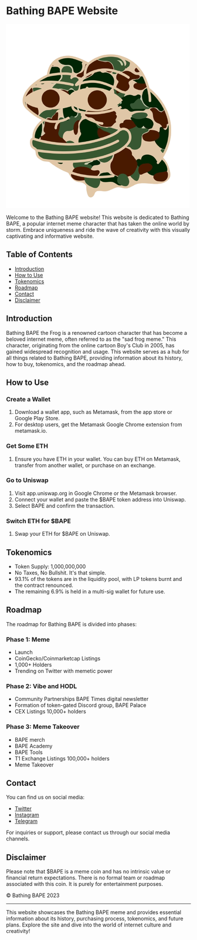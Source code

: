 # Bathing BAPE Website

![Bathing BAPE Logo](Images/logo.png)

Welcome to the Bathing BAPE website! This website is dedicated to Bathing BAPE, a popular internet meme character that has taken the online world by storm. Embrace uniqueness and ride the wave of creativity with this visually captivating and informative website.

## Table of Contents

- [Introduction](#introduction)
- [How to Use](#how-to-use)
- [Tokenomics](#tokenomics)
- [Roadmap](#roadmap)
- [Contact](#contact)
- [Disclaimer](#disclaimer)

## Introduction

Bathing BAPE the Frog is a renowned cartoon character that has become a beloved internet meme, often referred to as the "sad frog meme." This character, originating from the online cartoon Boy's Club in 2005, has gained widespread recognition and usage. This website serves as a hub for all things related to Bathing BAPE, providing information about its history, how to buy, tokenomics, and the roadmap ahead.

## How to Use

### Create a Wallet

1. Download a wallet app, such as Metamask, from the app store or Google Play Store.
2. For desktop users, get the Metamask Google Chrome extension from metamask.io.

### Get Some ETH

1. Ensure you have ETH in your wallet. You can buy ETH on Metamask, transfer from another wallet, or purchase on an exchange.

### Go to Uniswap

1. Visit app.uniswap.org in Google Chrome or the Metamask browser.
2. Connect your wallet and paste the $BAPE token address into Uniswap.
3. Select BAPE and confirm the transaction.

### Switch ETH for $BAPE

1. Swap your ETH for $BAPE on Uniswap.

## Tokenomics

- Token Supply: 1,000,000,000
- No Taxes, No Bullshit. It's that simple.
- 93.1% of the tokens are in the liquidity pool, with LP tokens burnt and the contract renounced.
- The remaining 6.9% is held in a multi-sig wallet for future use.

## Roadmap

The roadmap for Bathing BAPE is divided into phases:

### Phase 1: Meme

- Launch
- CoinGecko/Coinmarketcap Listings
- 1,000+ Holders
- Trending on Twitter with memetic power

### Phase 2: Vibe and HODL

- Community Partnerships BAPE Times digital newsletter
- Formation of token-gated Discord group, BAPE Palace
- CEX Listings 10,000+ holders

### Phase 3: Meme Takeover

- BAPE merch
- BAPE Academy
- BAPE Tools
- T1 Exchange Listings 100,000+ holders
- Meme Takeover

## Contact

You can find us on social media:

- [Twitter](https://twitter.com/HarshSh73669655)
- [Instagram](https://www.instagram.com/harsharma_25/)
- [Telegram](https://t.me/harsharma63)

For inquiries or support, please contact us through our social media channels.

## Disclaimer

Please note that $BAPE is a meme coin and has no intrinsic value or financial return expectations. There is no formal team or roadmap associated with this coin. It is purely for entertainment purposes.

&copy; Bathing BAPE 2023

---

This website showcases the Bathing BAPE meme and provides essential information about its history, purchasing process, tokenomics, and future plans. Explore the site and dive into the world of internet culture and creativity!
